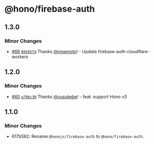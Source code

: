 # @hono/firebase-auth

## 1.3.0

### Minor Changes

- [#68](https://github.com/honojs/middleware/pull/68) [`89505f4`](https://github.com/honojs/middleware/commit/89505f4f7577d1a3c706b22dc26e510d16163a63) Thanks [@nmemoto](https://github.com/nmemoto)! - Update firebase-auth-cloudflare-workers

## 1.2.0

### Minor Changes

- [#60](https://github.com/honojs/middleware/pull/60) [`a798c30`](https://github.com/honojs/middleware/commit/a798c307e11cd8d414ee23259fe0c5730dfb8841) Thanks [@yusukebe](https://github.com/yusukebe)! - feat: support Hono v3

## 1.1.0

### Minor Changes

- 617b582: Rename `@honojs/firebase-auth` to `@hono/firebase-auth`.
